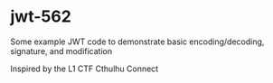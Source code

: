 # jwt-562

Some example JWT code to demonstrate basic encoding/decoding, signature, and modification

Inspired by the L1 CTF Cthulhu Connect

